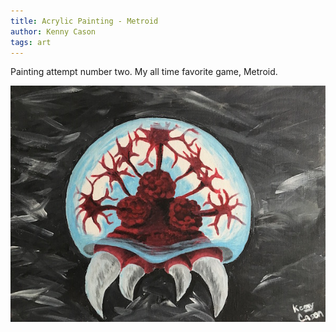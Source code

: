 ```yaml
---
title: Acrylic Painting - Metroid
author: Kenny Cason
tags: art
---
```


Painting attempt number two. My all time favorite game, Metroid.

<a href="/images/art/metroid/metroid.jpg"><img src="/images/art/metroid/metroid_thumb.jpg" width="600px"/></a>
